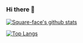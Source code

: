 ### Hi there 👋

[![Square-face's github stats](https://vercel-steel.vercel.app/api?username=Square-face&count_private=true&theme=github_dark&show_icons=true)](https://github.com/anuraghazra/github-readme-stats)

[![Top Langs](https://vercel-steel.vercel.app/api/top-langs/?username=Square-face&count_private=true&theme=github_dark&layout=compact&langs_count=8)](https://github.com/anuraghazra/github-readme-stats)

